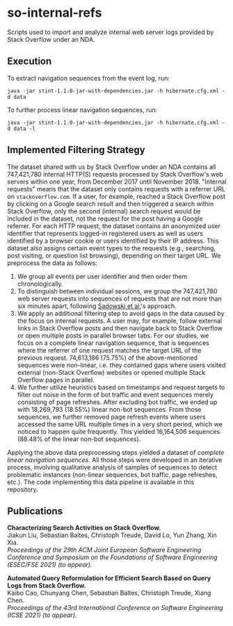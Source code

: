 # so-internal-refs
Scripts used to import and analyze internal web server logs provided by Stack Overflow under an NDA.

## Execution

To extract navigation sequences from the event log, run:

    java -jar stint-1.1.0-jar-with-dependencies.jar -h hibernate.cfg.xml -d data
    
To further process linear navigation sequences, run:

    java -jar stint-1.1.0-jar-with-dependencies.jar -h hibernate.cfg.xml -d data -l

## Implemented Filtering Strategy

The dataset shared with us by Stack Overflow under an NDA contains all  747,421,780 internal  HTTP(S)  requests processed by  Stack  Overflow's web servers within one year, from December  2017  until  November  2018. "Internal requests"  means that the dataset only contains requests with a  referrer  URL  on `stackoverflow.com`.  If a  user,  for example,  reached a Stack Overflow post by clicking on a Google search result and then triggered a search within Stack Overflow, only the second (internal) search request would be included in the dataset, not the request for the post having a Google referrer. For each HTTP request, the dataset contains an anonymized user identifier that represents logged-in registered users as well as users identified by a  browser cookie or users identified by their IP address. This dataset also assigns certain event types to the requests  (e.g.,  searching,  post visiting,  or question list browsing), depending on their target URL. We preprocess the data as follows:

1. We group all events per user identifier and then order them chronologically.
2. To distinguish between individual sessions,  we group the  747,421,780 web server requests into sequences of requests that are not more than six minutes apart,  following [Sadowski et al.](https://doi.org/10.1145/2786805.2786855)'s approach.
3. We apply an additional filtering step to avoid gaps in the data caused by the focus on internal requests. A user may, for example, follow external links in Stack Overflow posts and then navigate back to Stack Overflow or open multiple posts in parallel browser tabs. For our studies, we focus on a complete linear navigation sequence, that is sequences where the referrer of one request matches the target  URL  of the previous request. 74,613,186 (75.75%) of the above-mentioned sequences were non-linear, i.e. they contained gaps where users visited external (non-Stack Overflow) websites or opened multiple Stack Overflow pages in parallel.
4. We further utilize heuristics based on timestamps and request targets to filter out noise in the form of bot traffic and event sequences merely consisting of page refreshes. After excluding bot traffic, we ended up with 18,269,793 (18.55%) linear non-bot sequences. From those sequences, we further removed page refresh events where users accessed the same URL multiple times in a very short period, which we noticed to happen quite frequently. This yielded 16,164,506 sequences (88.48% of the linear non-bot sequences).

Applying the above data preprocessing steps yielded a dataset of *complete linear navigation sequences*. All those steps were developed in an iterative process, involving qualitative analysis of samples of sequences to detect problematic instances (non-linear sequences, bot traffic, page refreshes, etc.). The code implementing this data pipeline is available in this repository.

## Publications

**Characterizing Search Activities on Stack Overflow.**<br/>
Jiakun Liu, Sebastian Baltes, Christoph Treude, David Lo, Yun Zhang, Xin Xia.<br/>
*Proceedings of the 29th ACM Joint European Software Engineering Conference and Symposium on the Foundations of Software Engineering (ESEC/FSE 2021) (to appear).*

**Automated Query Reformulation for Efficient Search Based on Query Logs from Stack Overflow.**<br/>
Kaibo Cao, Chunyang Chen, Sebastian Baltes, Christoph Treude, Xiang Chen.<br/>
*Proceedings of the 43rd International Conference on Software Engineering (ICSE 2021) (to appear).*
